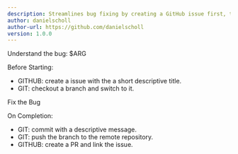 ```yaml
---
description: Streamlines bug fixing by creating a GitHub issue first, then a feature branch for implementing and thoroughly testing the solution before merging.
author: danielscholl
author-url: https://github.com/danielscholl
version: 1.0.0
---
```


Understand the bug: $ARG

Before Starting:
- GITHUB: create a issue with the a short descriptive title.
- GIT: checkout a branch and switch to it.

Fix the Bug

On Completion:
- GIT: commit with a descriptive message.
- GIT: push the branch to the remote repository.
- GITHUB: create a PR and link the issue.
